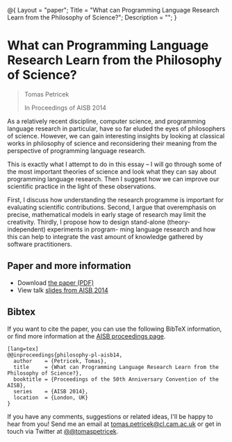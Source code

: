 ﻿@{ 
  Layout = "paper";
  Title = "What can Programming Language Research Learn from the Philosophy of Science?";
  Description = "";
}

# What can Programming Language Research Learn from the Philosophy of Science? 

> Tomas Petricek
>
> In Proceedings of AISB 2014
  
As a relatively recent discipline, computer science, and programming language research 
in particular, have so far eluded the eyes of philosophers of science. However, we can 
gain interesting insights by looking at classical works in philosophy of science and 
reconsidering their meaning from the perspective of programming language research.  

This is exactly what I attempt to do in this essay – I will go through some of the most 
important theories of science and look what they can say about programming language 
research. Then I suggest how we can improve our scientific practice in the light of 
these observations. 

First, I discuss how understanding the research programme is important for evaluating 
scientific contributions. Second, I argue that overemphasis on precise, mathematical 
models in early stage of research may limit the creativity. Thirdly, I propose how 
to design stand-alone (theory-independent) experiments in program- ming language research 
and how this can help to integrate the vast amount of knowledge gathered by 
software practitioners. 

## Paper and more information

 - Download [the paper (PDF)](philosophy-pl.pdf)
 - View talk [slides from AISB 2014](philosophy-pl-aisb.pdf)
   
## <a id="cite">Bibtex</a>
If you want to cite the paper, you can use the following BibTeX information, or
find more information at the [AISB proceedings page](http://doc.gold.ac.uk/aisb50/).

    [lang=tex]
    @@inproceedings{philosophy-pl-aisb14,
      author    = {Petricek, Tomas},
      title     = {What can Programming Language Research Learn from the Philosophy of Science?},
      booktitle = {Proceedings of the 50th Anniversary Convention of the AISB},
      series    = {AISB 2014},
      location  = {London, UK}
    } 

If you have any comments, suggestions or related ideas, I'll be happy to 
hear from you! Send me an email at [tomas.petricek@cl.cam.ac.uk](mailto:tomas.petricek@cl.cam.ac.uk)
or get in touch via Twitter at [@@tomaspetricek](http://twitter.com/tomaspetricek).
